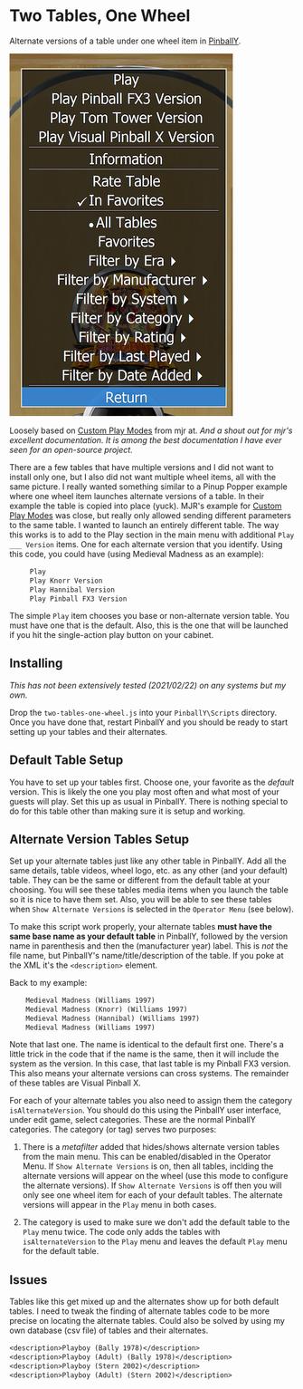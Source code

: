 # Two Tables, One Wheel 
Alternate versions of a table under one wheel item in [PinballY](http://mjrnet.org/pinscape/PinballY.php).

![Example Play Menu](play-menu.png)

Loosely based on [Custom Play Modes](http://mjrnet.org/pinscape/downloads/PinballY/Help/CustomPlayModesExample.html) from mjr at. *And a shout out for mjr's excellent documentation. It is among the best documentation I have ever seen for an open-source project.*

There are a few tables that have multiple versions and I did not want to install only one, but I also did not want multiple wheel items, all with the same picture. I really wanted something similar to a Pinup Popper example where one wheel item launches alternate versions of a table. In their example the table is copied into place (yuck). MJR's example for [Custom Play Modes](http://mjrnet.org/pinscape/downloads/PinballY/Help/CustomPlayModesExample.html) was close, but really only allowed sending different parameters to the same table. I wanted to launch an entirely different table. The way this works is to add to the Play section in the main menu with additional `Play ___ Version` items. One for each alternate version that you identify. Using this code, you could have (using Medieval Madness as an example):

```
     Play
     Play Knorr Version
     Play Hannibal Version
     Play Pinball FX3 Version
```

The simple `Play` item chooses you base or non-alternate version table. You must have one that is the default. Also, this is the one that will be launched if you hit the single-action play button on your cabinet. 

## Installing

*This has not been extensively tested (2021/02/22) on any systems but my own.*

Drop the `two-tables-one-wheel.js` into your `PinballY\Scripts` directory. Once you have done that, restart PinballY and you should be ready to start setting up your tables and their alternates.

## Default Table Setup

You have to set up your tables first. Choose one, your favorite as the *default* version. This is likely the one you play most often and what most of your guests will play. Set this up as usual in PinballY. There is nothing special to do for this table other than making sure it is setup and working.

## Alternate Version Tables Setup

Set up your alternate tables just like any other table in PinballY. Add all the same details, table videos, wheel logo, etc. as any other (and your default) table. They can be the same or different from the default table at your choosing. You will see these tables media items when you launch the table so it is nice to have them set. Also, you will be able to see these tables when `Show Alternate Versions` is selected in the `Operator Menu` (see below).

To make this script work properly, your alternate tables **must have the same base name as your default table** in PinballY, followed by the version name in parenthesis and then the (manufacturer year) label. This is *not* the file name, but PinballY's name/title/description of the table. If you poke at the XML it's the `<description>` element.

Back to my example:
```
	Medieval Madness (Williams 1997)
	Medieval Madness (Knorr) (Williams 1997)
	Medieval Madness (Hannibal) (Williams 1997)
	Medieval Madness (Williams 1997)
```

Note that last one. The name is identical to the default first one. There's a little trick in the code that if the name is the same, then it will include the system as the version. In this case, that last table is my Pinball FX3 version. This also means your alternate versions can cross systems. The remainder of these tables are Visual Pinball X.

For each of your alternate tables you also need to assign them the category `isAlternateVersion`. You should do this using the PinballY user interface, under edit game, select categories. These are the normal PinballY categories. The category (or tag) serves two purposes:

1. There is a *metafilter* added that hides/shows alternate version tables from the main menu. This can be enabled/disabled in the Operator Menu. If `Show Alternate Versions` is on, then all tables, inclding the alternate versions will appear on the wheel (use this mode to configure the alternate versions). If `Show Alternate Versions` is off then you will only see one wheel item for each of your default tables. The alternate versions will appear in the `Play` menu in both cases.

2. The category is used to make sure we don't add the default table to the `Play` menu twice. The code only adds the tables with `isAlternateVersion` to the `Play` menu and leaves the default `Play` menu for the default table.

## Issues

Tables like this get mixed up and the alternates show up for both default tables. I need to tweak the finding of alternate tables code to be more precise on locating the alternate tables. Could also be solved by using my own database (csv file) of tables and their alternates.

```
<description>Playboy (Bally 1978)</description>
<description>Playboy (Adult) (Bally 1978)</description>
<description>Playboy (Stern 2002)</description>
<description>Playboy (Adult) (Stern 2002)</description>
```
